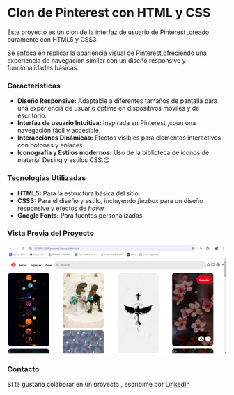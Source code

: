 # Clon de Pinterest con HTML y CSS 
Este proyecto es un clon de la interfaz de usuario de Pinterest ,creado puramente con HTML5 y CSS3.

Se enfoca en replicar la apariencia visual de Pinterest,ofreciendo una experiencia de navegación similar con un diseño responsive y funcionalidades básicas.

### Características 

* **Diseño Responsive:** Adaptable a diferentes tamaños de pantalla para una experiencia de usuario óptima en dispositivos móviles y de escritorio.
* **Interfaz de usuario Intuitiva:** Inspirada en Pinterest ,coun una navegación fácil y accesible.
* **Interacciones Dinámicas:** Efectos visibles para elementos interactivos con botones y enlaces.
* **Iconografía y Estilos modernos:** Uso de la biblioteca de iconos de material Desing y estilos CSS.😊

### Tecnologías Utilizadas 
+ **HTML5:** Para la estructura básica del sitio.
+  **CSS3:** Para el diseño y estilo, incluyendo _flexbox_ para un diseño responsive y efectos de _hover_
+  **Google Fonts:** Para fuentes personalizadas.

### Vista Previa del Proyecto
![Demo](imagen/pinterest_script.png)

### Contacto
SI te gustaria colaborar en un proyecto , escribime por [LinkedIn](https://mx.linkedin.com/)

  
